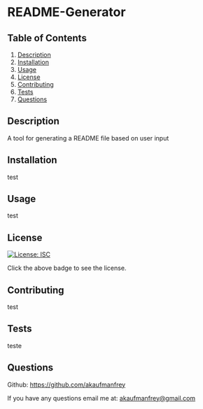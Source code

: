 # README-Generator 
## Table of Contents
1. [Description](#description)
2. [Installation](#installation)
3. [Usage](#usage)
4. [License](#license)
5. [Contributing](#contributing)
6. [Tests](#tests)
7. [Questions](#questions) 
## Description
A tool for generating a README file based on user input
## Installation
test
## Usage
test
## License
[![License: ISC](https://img.shields.io/badge/License-ISC-blue.svg)](https://opensource.org/licenses/ISC)

Click the above badge to see the license.
## Contributing
test
## Tests
teste
## Questions
Github: https://github.com/akaufmanfrey 

If you have any questions email me at: akaufmanfrey@gmail.com
